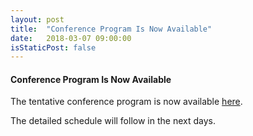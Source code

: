 ```yaml
---
layout: post
title:  "Conference Program Is Now Available"
date:   2018-03-07 09:00:00
isStaticPost: false
---
```

#### Conference Program Is Now Available

The tentative conference program is now available <a href="/assets/program.pdf" target="_blank">here</a>.

The detailed schedule will follow in the next days.


